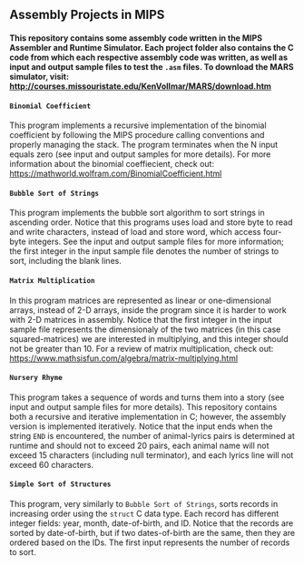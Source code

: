 ## Assembly Projects in MIPS

#### This repository contains some assembly code written in the MIPS Assembler and Runtime Simulator. Each project folder also contains the C code from which each respective assembly code was written, as well as input and output sample files to test the `.asm` files. To download the MARS simulator, visit: http://courses.missouristate.edu/KenVollmar/MARS/download.htm 
 
#### `Binomial Coefficient`

This program implements a recursive implementation of the binomial coefficient by following the MIPS procedure calling conventions and properly managing the stack. The program terminates when the N input equals zero (see input and output samples for more details). For more information about the binomial coeffiecient, check out: https://mathworld.wolfram.com/BinomialCoefficient.html

#### `Bubble Sort of Strings`

This program implements the bubble sort algorithm to sort strings in ascending order. Notice that this programs uses load and store byte to read and write characters, instead of load and store word, which access four-byte integers. See the input and output sample files for more information; the first integer in the input sample file denotes the number of strings to sort, including the blank lines.

#### `Matrix Multiplication`

In this program matrices are represented as linear or one-dimensional arrays, instead of 2-D arrays, inside the program since it is harder to work with 2-D matrices in assembly. Notice that the first integer in the input sample file represents the dimensionaly of the two matrices (in this case squared-matrices) we are interested in multiplying, and this integer should not be greater than 10. For a review of matrix multiplication, check out: https://www.mathsisfun.com/algebra/matrix-multiplying.html

#### `Nursery Rhyme`

This program takes a sequence of words and turns them into a story (see input and output sample files for more details). This repository contains both a recursive and iterative implementation in C; however, the assembly version is implemented iteratively. Notice that the input ends when the string `END` is encountered, the number of animal-lyrics pairs is determined at runtime and should not to exceed 20 pairs, each animal name will not exceed 15 characters (including null terminator), and each lyrics line will not exceed 60 characters.

#### `Simple Sort of Structures`

This program, very similarly to `Bubble Sort of Strings`, sorts records in increasing order using the `struct` C data type. Each record has different integer fields: year, month, date-of-birth, and ID. Notice that the records are sorted by date-of-birth, but if two dates-of-birth are the same, then they are ordered based on the IDs. The first input represents the number of records to sort.
 
